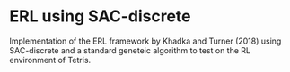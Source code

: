 # ERL using SAC-discrete

Implementation of the ERL framework by Khadka and Turner (2018) using SAC-discrete and a standard geneteic algorithm to test on the RL environment of Tetris.  
